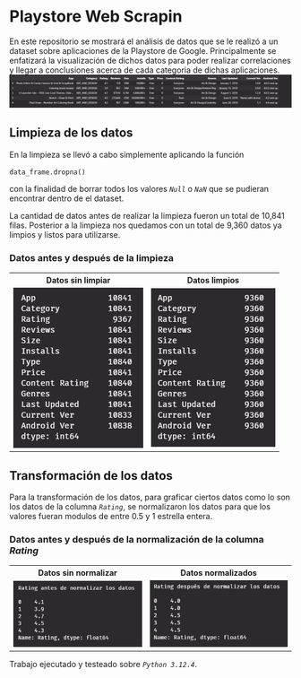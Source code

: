 # Playstore Web Scrapin 
En este repositorio se mostrará el análisis de datos que se le realizó a un dataset sobre aplicaciones de la Playstore de Google. Principalmente se enfatizará la visualización de dichos datos para poder realizar correlaciones y llegar a conclusiones acerca de cada categoria de dichas aplicaciones.
![Headers](/assets/Headers.png "Headers del dataset")

## Limpieza de los datos
En la limpieza se llevó a cabo simplemente aplicando la función
~~~
data_frame.dropna()
~~~
con la finalidad de borrar todos los valores *`Null`* o *`NaN`* que se pudieran encontrar dentro de el dataset.

La cantidad de datos antes de realizar la limpieza fueron un total de 10,841 filas. Posterior a la limpieza nos quedamos con un total de 9,360 datos ya limpios y listos para utilizarse.

### Datos antes y después de la limpieza
<table>
    <tr>
        <th>Datos sin limpiar</th>
        <th>Datos limpios</th>
    </tr>
    <tr>
        <td><img src="/assets/B_clean.png"></td>
        <td><img src="/assets/A_clean.png"></td>
    </tr>
</table>

## Transformación de los datos
Para la transformación de los datos, para graficar ciertos datos como lo son los datos de la columna *`Rating`*, se normalizaron los datos para que los valores fueran modulos de entre 0.5 y 1 estrella entera.

### Datos antes y después de la normalización de la columna *Rating*
<table>
    <tr>
        <th>Datos sin normalizar</th>
        <th>Datos normalizados</th>
    </tr>
    <tr>
        <td><img src="/assets/Not_Normalized_rating.png"></td>
        <td><img src="/assets/Normalized_rating.png"></td>
    </tr>
</table>

Trabajo ejecutado y testeado sobre *`Python 3.12.4`*.